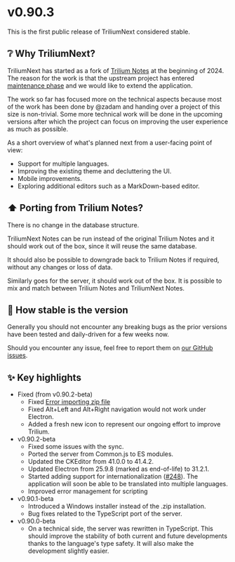 # v0.90.3
This is the first public release of TriliumNext considered stable.

## ❔ Why TriliumNext?

TriliumNext has started as a fork of [Trilium Notes](https://github.com/zadam/trilium) at the beginning of 2024. The reason for the work is that the upstream project has entered [maintenance phase](https://github.com/zadam/trilium/issues/4620) and we would like to extend the application.

The work so far has focused more on the technical aspects because most of the work has been done by @zadam and handing over a project of this size is non-trivial. Some more technical work will be done in the upcoming versions after which the project can focus on improving the user experience as much as possible.

As a short overview of what's planned next from a user-facing point of view:

*   Support for multiple languages.
*   Improving the existing theme and decluttering the UI.
*   Mobile improvements.
*   Exploring additional editors such as a MarkDown-based editor.

## ⬆️ Porting from Trilium Notes?

There is no change in the database structure.

TriliumNext Notes can be run instead of the original Trilium Notes and it should work out of the box, since it will reuse the same database.

It should also be possible to downgrade back to Trilium Notes if required, without any changes or loss of data.

Similarly goes for the server, it should work out of the box. It is possible to mix and match between Trilium Notes and TriliumNext Notes.

## 🐞 How stable is the version

Generally you should not encounter any breaking bugs as the prior versions have been tested and daily-driven for a few weeks now.

Should you encounter any issue, feel free to report them on [our GitHub issues](https://github.com/TriliumNext/Notes/issues).

## ✨ Key highlights

*   Fixed (from v0.90.2-beta)
    *   Fixed [Error importing zip file](https://github.com/TriliumNext/Notes/issues/281)
    *   Fixed Alt+Left and Alt+Right navigation would not work under Electron.
    *   Added a fresh new icon to represent our ongoing effort to improve Trilium.
*   v0.90.2-beta
    *   Fixed some issues with the sync.
    *   Ported the server from Common.js to ES modules.
    *   Updated the CKEditor from 41.0.0 to 41.4.2.
    *   Updated Electron from 25.9.8 (marked as end-of-life) to 31.2.1.
    *   Started adding support for internationalization ([#248](https://github.com/TriliumNext/Notes/pull/248)). The application will soon be able to be translated into multiple languages.
    *   Improved error management for scripting
*   v0.90.1-beta
    *   Introduced a Windows installer instead of the .zip installation.
    *   Bug fixes related to the TypeScript port of the server.
*   v0.90.0-beta
    *   On a technical side, the server was rewritten in TypeScript. This should improve the stability of both current and future developments thanks to the language's type safety. It will also make the development slightly easier.